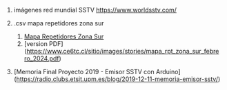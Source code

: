 1. imágenes red mundial SSTV https://www.worldsstv.com/

2. .csv mapa repetidores zona sur 
   
   1. [Mapa Repetidores Zona Sur](https://www.ce6tc.cl/sitio/index.php/mapa-repetidores.html) 
   2. [version PDF] (https://www.ce6tc.cl/sitio/images/stories/mapa_rpt_zona_sur_febrero_2024.pdf) 

3. [Memoria Final Proyecto 2019 - Emisor SSTV con Arduino] (https://radio.clubs.etsit.upm.es/blog/2019-12-11-memoria-emisor-sstv/)

